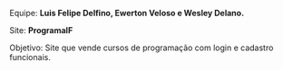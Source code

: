 Equipe: **Luis Felipe Delfino, Ewerton Veloso e Wesley Delano.**

Site: **ProgramaIF**

Objetivo: Site que vende cursos de programação com login e cadastro funcionais.
